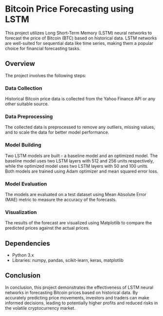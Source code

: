 # Bitcoin Price Forecasting using LSTM

This project utilizes Long Short-Term Memory (LSTM) neural networks to forecast the price of Bitcoin (BTC) based on historical data. LSTM networks are well-suited for sequential data like time series, making them a popular choice for financial forecasting tasks.

## Overview

The project involves the following steps:

### Data Collection
Historical Bitcoin price data is collected from the Yahoo Finance API or any other suitable source.

### Data Preprocessing
The collected data is preprocessed to remove any outliers, missing values, and to scale the data for better model performance.

### Model Building
Two LSTM models are built - a baseline model and an optimized model. The baseline model uses two LSTM layers with 512 and 256 units respectively, while the optimized model uses two LSTM layers with 50 and 100 units. Both models are trained using Adam optimizer and mean squared error loss.

### Model Evaluation
The models are evaluated on a test dataset using Mean Absolute Error (MAE) metric to measure the accuracy of the forecasts.

### Visualization
The results of the forecast are visualized using Matplotlib to compare the predicted prices against the actual prices.

## Dependencies
- Python 3.x
- Libraries: numpy, pandas, scikit-learn, keras, matplotlib

## Conclusion
In conclusion, this project demonstrates the effectiveness of LSTM neural networks in forecasting Bitcoin prices based on historical data. By accurately predicting price movements, investors and traders can make informed decisions, leading to potentially higher profits and reduced risks in the volatile cryptocurrency market.

